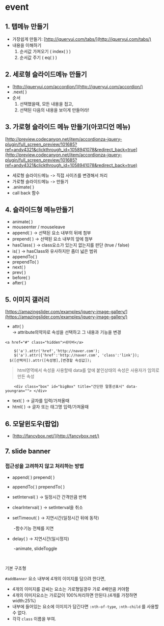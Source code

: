 # event

## 1. 탭메뉴 만들기

- 가장쉽게 만들기: [http://jqueryui.com/tabs/](http://jqueryui.com/tabs/)
- 내용을 이해하기
  1. 순서값 가져오기 (    index( )    )
  2. 순서값 주기 (    eq( )    )

## 2. 세로형 슬라이드메뉴 만들기

- [http://jqueryui.com/accordion/](http://jqueryui.com/accordion/)
- .next( )
- 순서
  1. 선택했을때, 모든 내용을 접고,
  2. 선택된 다음의 내용을 보이게 만들어라!

## 3. 가로형 슬라이드 메뉴 만들기(아코디언 메뉴)

[http://preview.codecanyon.net/item/accordionza-jquery-plugin/full_screen_preview/101685?ref=andy4321&clickthrough_id=1058941078&redirect_back=true](http://preview.codecanyon.net/item/accordionza-jquery-plugin/full_screen_preview/101685?ref=andy4321&clickthrough_id=1058941078&redirect_back=true)

- 세로형 슬라이드메뉴      -> 직접 사이즈를 변경해서 처리
- 가로형 슬라이드메뉴      -> 만들기
- .animate( )
- call back 함수

## 4. 슬라이드형 메뉴만들기

- animate( )
- mouseenter / mouseleave
- append( )         -> 선택된 요소 내부의 뒤에 첨부
- prepend( )       -> 선택된 요소 내부의 앞에 첨부
- hasClass( )       -> class요소가 있는지 없는지를 판단 (true / false)
- is( )                    -> hasClass와 유사하지만 좀더 넓은 범위
- appendTo( )
- prependTo( )
- next( )
- prev( )
- before( )
- after( )

## 5. 이미지 갤러리

[https://amazingslider.com/examples/jquery-image-gallery/](https://amazingslider.com/examples/jquery-image-gallery/)

- attr( )   
  -> attribute의약자로 속성을 선택하고 그 내용과 기능을 변경

```
<a href="#" class="hidden">네이버</a>

	$('a').attr('href','http://naver.com');
	$('a').attr({'href':'http://naver.com', 'class':'link'});
  $([선택자]).attr([속성명],[변경할 속성값]);
```

> html영역에서 속성을 사용할때 data를 앞에 붙인상태의 속성은 사용자가 임의로 만든 속성

```
	<div class="box" id="bigBox" title="간단한 말풍선표시" data-youngran=""> </div>
```

- text( )         -> 글자를 입력/가져올때
- html( )         -> 글자 또는 태그명 입력/가져올때

## 6. 모달윈도우(팝업)

- [http://fancybox.net/](http://fancybox.net/)

## 7. slide banner

### 접근성을 고려하지 않고 처리하는 방법

- append( )         prepend( )

- appendTo( )     prependTo( )

- setInterval( )         -> 일정시간 간격만큼 반복

- clearInterval( )      -> setInterval을 취소

- setTimeout( )        -> 지연시간(일정시간 뒤에 동작)  

  ​                                    -함수기능 전체를 지연

- delay( )                   -> 지연시간(일시정지)  

  ​                                    -animate, slideToggle

  ​

기본 구조형

`#addBanner` 요소 내부에 4개의 이미지를 담으려 한다면,

- 4개의 이미지를 감싸는 요소는 가로형일경우 가로 4배만큼 커야함
- 4개의 이미지요소는 가로값이 100%처리하면 안된다.(4개를 가정하면 width:25%)
- 내부에 들어있는 요소에 이미지가 담긴다면 `:nth-of-type`, `:nth-child` 를 사용할 수 없다.
- 각각 `class` 이름을 부여.